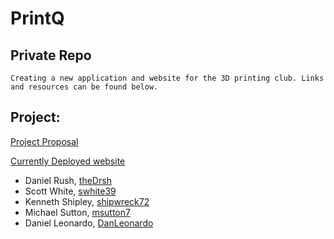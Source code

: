 # PrintQ
## Private Repo
    Creating a new application and website for the 3D printing club. Links and resources can be found below.
## Project:
[Project Proposal](https://docs.google.com/presentation/d/10ZYKtYSHWn1_eK1kr6l8WTnBeN3-L0caCGtaAOWoAzg/edit?usp=sharing)

[Currently Deployed website](http://chicostate3dp.club/)

* Daniel Rush, [theDrsh](https://github.com/theDrsh)
* Scott White, [swhite39](https://github.com/swhite39)
* Kenneth Shipley, [shipwreck72](https://github.com/shipwreck72)
* Michael Sutton, [msutton7](https://github.com/msutton7)
* Daniel Leonardo, [DanLeonardo](https://github.com/DanLeonardo)
